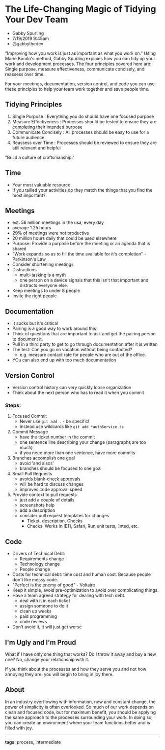 # The Life-Changing Magic of Tidying Your Dev Team

* Gabby Spurling
* 7/19/2019 9:45am
* @gabbythedev

<!-- Summary: -->
"Improving how you work is just as important as what you work on." Using Marie Kondo's method, Gabby Spurling explains how you can tidy up your work and development processes. The four principles covered here are: Single purpose, measure effectiveness, communicate concisely, and reassess over time. 

For your meetings, documentation, version control, and code you can use these principles to help your team work together and save people time.

## Tidying Principles
1. Single Purpose
    : Everything you do should have one focused purpose
2. Measure Effectiveness
    : Processes should be tested to ensure they are completing their intended purpose
3. Communicate Concisely
    : All processes should be easy to use for a future audience.
4. Reassess over Time
    : Processes should be reviewed to ensure they are still relevant and helpful

"Build a culture of craftsmanship."

## Time
* Your most valuable resource.
* If you tallied your activities do they match the things that you find the most important?

## Meetings
* est. 56 million meetings in the usa, every day
* average 1.25 hours
* 29% of meetings were not productive
* 20 million hours daily that could be used elsewhere
* Purpose: Provide a purpose before the meeting or an agenda that is shared
* "Work expands so as to fill the time available for it's completion" - Parkinson's Law
* Consider shortening meetings
* Distractions
    * multi-tasking is a myth
    * one person on a device signals that this isn't that important and distracts everyone else.
* Keep meetings to under 8 people
* Invite the right people

## Documentation
* It sucks but it's critical
* Pairing is a good way to work around this
* Think of questions that are important to ask and get the pairing person to document it.
* Pull in a third party to get to go through documentation after it is written
* The test: Can you go on vacation without being contacted?
    * e.g. measure contact rate for people who are out of the office.
* YOu can also end up with too much documentation

## Version Control
* Version control history can very quickly loose organization
* Think about the next person who has to read it when you commit

### Steps:
1. Focused Commit
    * Never use `git add .` - be specific!
    * instead use wildcards like `git add *authService.ts`
2. Commit Message
    * have the ticket number in the commit
    * one sentence line describing your change (paragraphs are too much)
    * if you need more than one sentence, have more commits
3. Branches accomplish one goal
    * avoid 'and alsos'
    * branches should be focused to one goal
4. Small Pull Requests
    * avoids blank-check approvals
    * will be hard to discuss changes
    * improves code approval speed
5. Provide context to pull requests
    * just add a couple of details
    * screenshots help
    * add a description
    * consider pull request templates for changes
        * Ticket, description, Checks
        * Checks: Works in IE11, Safari, Run unit tests, linted, etc.

## Code
* Drivers of Technical Debt:
    * Requirements change
    * Technology change
    * People change
* Costs for technical debt: time cost and human cost. Because people don't like messy code.
* "Perfect is the enemy of good" - Voltaire
* Keep it simple, avoid pre-optimization to avoid over complicating things.
* Have a team agreed strategy for dealing with tech debt.
    * deal with it in each ticket
    * assign someone to do it
    * clean up weeks
    * paid programming
    * code reviews
* Don't avoid it, it will just get worse

## I'm Ugly and I'm Proud
What if I have only one thing that works? Do I throw it away and buy a new one? No, change your relationship with it.

If you think about the processes and how they serve you and not how annoying they are, you will begin to bring in joy there.

## About
In an industry overflowing with information, new and constant change, the power of simplicity is often overlooked. So much of our work depends on clean and focused code, but for maximum benefit, you should be applying the same approach to the processes surrounding your work. In doing so, you can create an environment where your team functions better and is filled with joy.

-----------------------
**tags**: process, intermediate
